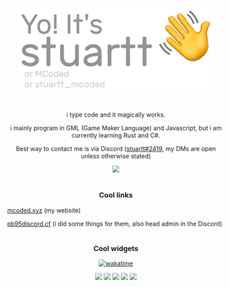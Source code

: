 <div align="center">
<img src="./gitHello.png" alt="Yo! It's stuartt (or MCoded, or stuartt_mcoded)">

# 


i type code and it magically works.

i mainly program in GML (Game Maker Language) and Javascript, but i am currently learning Rust and C#.

Best way to contact me is via Discord ([stuartt#2419](https://discord.com/users/284804878604435476), my DMs are open unless otherwise stated)

[![](https://discord.c99.nl/widget/theme-1/284804878604435476.png)](https://discord.com/users/284804878604435476)

# 

### Cool links
</div>

[mcoded.xyz](https://mcoded.xyz/) (my website)

[pb95discord.cf](https://pb95discord.cf/) (i did some things for them, also head admin in the Discord)

<div align="center">

# 

### Cool widgets
  
[![wakatime](https://wakatime.com/badge/user/d262f742-f024-4cd6-bd3b-05145a89e4b0.svg)](https://wakatime.com/@d262f742-f024-4cd6-bd3b-05145a89e4b0)

![](https://github-profile-summary-cards.vercel.app/api/cards/profile-details?username=RealMCoded&theme=github_dark)
![](https://github-profile-summary-cards.vercel.app/api/cards/repos-per-language?username=RealMCoded&theme=github_dark) ![](https://github-profile-summary-cards.vercel.app/api/cards/most-commit-language?username=RealMCoded&theme=github_dark)
![](https://github-profile-summary-cards.vercel.app/api/cards/stats?username=RealMCoded&theme=github_dark) ![](https://github-profile-summary-cards.vercel.app/api/cards/productive-time?username=RealMCoded&theme=github_dark)
</div>
